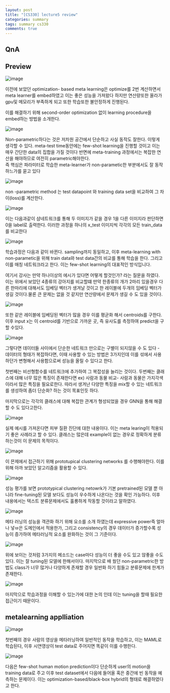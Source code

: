 ```yaml
---
layout: post
title: "[CS330] lecture5 review"
categories: summary
tags: summary cs330
comments: true
---
```


## QnA




## Preview

![image](https://user-images.githubusercontent.com/65720894/178914691-933aee50-86b8-4e4a-b2a2-27d8392f8a91.png)

이전에 보았던 optimization- based meta learning은 optimize를 2번 계산하면서 meta learner를 embed하였고 이는 좋은 성능을 가져왔다 
하지만 연산량또한 올라가 gpu및 메모리가 부족하게 되고 또한 학습또한 불안정하게 진행된다.

이를 해결하기 위해 second-order optimization 없이 learning procedure을 embed하는 방법을 소개한다.

![image](https://user-images.githubusercontent.com/65720894/179143889-a5705501-aa2e-4c37-9da3-ab5107d46989.png)

Non-parametric하다는 것은 저차원 공간에서 단순하고 사실 동작도 잘한다. 이렇게 생각할 수 있다. meta-test time동안에는 few-shot learning을 진행할 것이고
이는 매우 간단한 data의 집합을 가질 것이다 반면에 meta-training 과정에서는 복잡한 연산을 해야하므로 여전히 parametric해야한다.  
즉 핵심은 파라미터로 학습한 meta-learner가 non-parametic한 부분에서도 잘 동작하느가를 묻고 있다

![image](https://user-images.githubusercontent.com/65720894/179146242-963a682f-7f89-427d-9686-dc69455932ed.png)

non -parametric method 는 test datapoint 와 training data set을 비교하여 그 차이(loss)를 계산한다.

![image](https://user-images.githubusercontent.com/65720894/179146877-b0ee6875-40de-499d-b3ad-b7740812fe8a.png)

이는 다음과같이 샴네트워크를 통해 두 이미지가 같을 경우 1을 다른 이미지라 판단하면 0을 label로 출력한다. 이러한 과정을 하나의 x_test 이미지씩 각각의 모든 train_data를
비교한다

![image](https://user-images.githubusercontent.com/65720894/179147460-72880883-f9f9-4eb8-b903-49227ae34b5f.png)

학습과정은 다음과 같이 바뀐다. sampling까지 동일하고, 이후 meta-learning with non-parametic을 위해 train data와 test data간의 비교를 통해 학습을 한다. 그리고 이를 매칭 네트워크라고 한다. 이는 few-shot learning의 대표적인 방식입니다. 

여기서 강사는 만약 하나이상의 에시가 있다면 어떻게 할것인가? 라는 질문을 하였다. 이는 위에서 보았던 4종류의 강아지를 비교할떄 만약 한종류의 개가 2마리 있을경우
다른 한마리에 대해서도 임베딩 벡터가 생겨날 것이고 한 레이블에 두개의 임베딩 벡터가 생길 것이다.물론 큰 문제는 없을 것 같지만 연산량에서 문제가 생길 수 도 있을 것이다.

![image](https://user-images.githubusercontent.com/65720894/179150036-f50a689f-6220-4a52-b27f-be843c044121.png)

또한 같은 레이블에 임베딩된 벡터가 많을 경우 이를 평균화 해서 centroids를 구한다. 이후 input x는 이 centroid를 기반으로 가까운 곳, 즉 유사도를 측정하여 predict을
구할 수있다.

![image](https://user-images.githubusercontent.com/65720894/179154030-220629b0-c490-439d-882c-d5abd72027b0.png)
 
그렇다면 데이터들 사이에서 단순한 네트워크 만으로는 구별이 되지않을 수 도 있다 - 데이터의 형태가 복잡하다면, 이때 사용할 수 있는 방법은 3가지인데 이를 섞에서
사용하던가 변형해서 사용함으로써 성능을 올릴 수 있다고 한다.

첫번째는 비선형함수를 네트워크에 추가하여 그 복잡성을 늘리는 것이다. 두번째는 클래스에 대해 너무 많은 특징이 존재한다면 ex) 사람과 동물 비교- 사람과 동물은 가지각색이라서
많은 특징을 필요로한다. 따라서 생겨난 다양한 특징을 mix할 수 있는 네트워크를 생성하여 좀더 단순화? 하는 것이 목표인듯 하다.

마지막으로는 각각의 클래스에 대해 복잡한 관계가 형성되었을 경우 GNN을 통해 해결할 수 도 있다고한다. 

![image](https://user-images.githubusercontent.com/65720894/179155190-4b9cd171-cc77-4f94-b051-f7610d76c5fc.png)

실제 예시를 가져온다면 피부 질환 진단에 대한 내용이다. 이는 meta learing이 적용되기 좋은 사례라고 할 수 있다. 클래스는 많은데 example이 없는 경우로 정확하게 분류하는것이 이 문제의 목적이다.

![image](https://user-images.githubusercontent.com/65720894/179160077-ec953e06-06f6-4078-8b53-4e06117d6638.png)

이 믄제에서 접근하기 위해 prototupical clustering networks 를 수행해야한다. 이를 위해 아까 보았던 알고리즘을 활용할 수 있다.

![image](https://user-images.githubusercontent.com/65720894/179161079-7c201d5e-9466-4900-9169-8965283e07a3.png)

성능 평가를 보면 prototypical clustering netowrk가 기본 pretrained된 모델 뿐 아니라 fine-tuning된 모델 보다도 성능이 우수하게 나온다는 것을 확인 가능하다. 
이후 내용에서는 텍스트 분류문제에서도 훌룡하게 작동할 것이라고 말하였다.

![image](https://user-images.githubusercontent.com/65720894/179162190-f9b8e1c7-351a-408d-b74c-0ece51de6ae9.png)

메타 러닝의 성능을 객관화 하기 위해 요소를 소개 하였는데 expressive power즉 얼마나 넣ㅂ은 도메인에서 적용한가, 그리고 consistency의 경우 
데이터가 증가할수록 성능이 증가하여 메타러닝적 요소를 완화하는 것이 그 기준이다.

![image](https://user-images.githubusercontent.com/65720894/179162578-dc4725a6-7924-4949-8570-fac4911d1820.png)

위에 보이는 것처럼 3가지의 메소드는 case마다 성능이 더 좋을 수도 있고 않좋을 수도 있다. 이는 잘 tuning된 모델에 한해서이다. 마지막으로 배 웠던 non-parametric한 
방법도 class가 너무 많거나 다양하게 존재할 경우 일반화 하기 힘들고 분류문제에 한계가 존재한다. 

![image](https://user-images.githubusercontent.com/65720894/179164394-5fe155f6-8952-42ad-a4e8-e5b3dc4ebbb0.png)

마지막으로 학습과정을 이해할 수 있는가에 대한 논의 인데 이는 tuning을 할때 필요한 접근이기 때문이다. 

## metalearning applliation 

![image](https://user-images.githubusercontent.com/65720894/179164596-4cad7604-c5cb-46f1-8a7a-90cbf304355e.png)
 
 첫번째의 경우 사람의 영상을 메타러닝하여 일반적인 동작을 학습하고, 이는 MAML로 학습된다, 이후 시연영상이 test data로 주어지면 
 똑같이 이를 수행한다. 
 
 ![image](https://user-images.githubusercontent.com/65720894/179165071-ac5efaf9-6047-4611-86c4-3c5e4b158b69.png)

다음은 few-shot human motion prediction이다 단순하게 user의 motion을 training data로 주고 이후 test dataset에서 다음에 들어올 혹은 중간에 빈 동작을
예측하는 문제이다. 이는 optimization-based/black-box hybrid의 형태로 해결하였다고 한다. 














